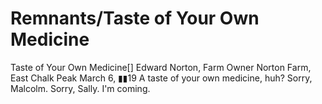 # Remnants/Taste of Your Own Medicine

Taste of Your Own Medicine[]
Edward Norton, Farm Owner
Norton Farm, East Chalk Peak
March 6, ▮▮19
A taste of your own medicine, huh? Sorry, Malcolm. Sorry, Sally.
I'm coming.
